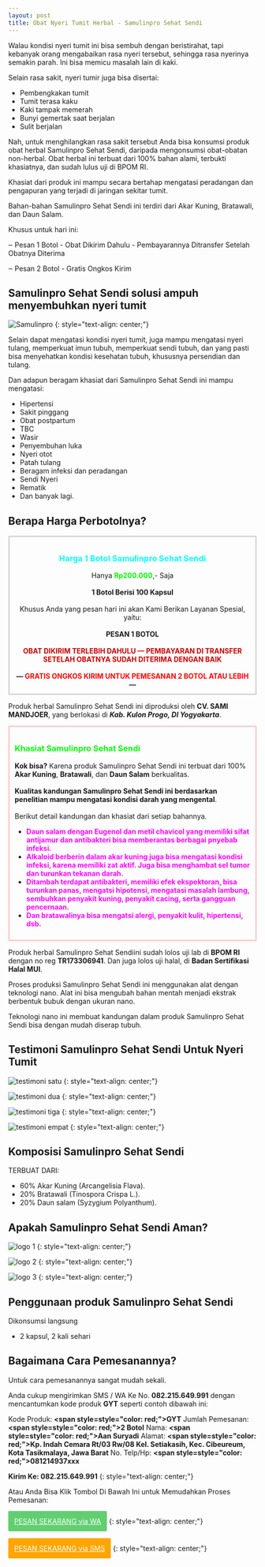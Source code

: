 ```yaml
---
layout: post
title: Obat Nyeri Tumit Herbal - Samulinpro Sehat Sendi
---
```


Walau kondisi nyeri tumit ini bisa sembuh dengan beristirahat, tapi kebanyak orang mengabaikan rasa nyeri tersebut, sehingga rasa nyerinya semakin parah. Ini bisa memicu masalah lain di kaki.

Selain rasa sakit, nyeri tumir juga bisa disertai:

+ Pembengkakan tumit
+ Tumit terasa kaku
+ Kaki tampak memerah
+ Bunyi gemertak saat berjalan
+ Sulit berjalan

Nah, untuk menghilangkan rasa sakit tersebut Anda bisa konsumsi produk obat herbal Samulinpro Sehat Sendi, daripada mengonsumsi obat-obatan non-herbal. Obat herbal ini terbuat dari 100% bahan alami, terbukti khasiatnya, dan sudah lulus uji di BPOM RI.

Khasiat dari produk ini mampu secara bertahap mengatasi peradangan dan pengapuran yang terjadi di jaringan sekitar tumit.

Bahan-bahan Samulinpro Sehat Sendi ini terdiri dari Akar Kuning, Bratawali, dan Daun Salam.

Khusus untuk hari ini:

‒ Pesan 1 Botol - Obat Dikirim Dahulu - Pembayarannya Ditransfer Setelah Obatnya Diterima

‒ Pesan 2 Botol - Gratis Ongkos Kirim

## Samulinpro Sehat Sendi solusi ampuh menyembuhkan nyeri tumit

![Samulinpro](https://1.bp.blogspot.com/-58IFfXgIN4I/Xcke2RNBwnI/AAAAAAAAATA/B2XEieyxYDU-jJHZKoobpIU18evtMtYWgCNcBGAsYHQ/s1600/samulin.png)
{: style="text-align: center;"}

Selain dapat mengatasi kondisi nyeri tumit, juga mampu mengatasi nyeri tulang, memperkuat imun tubuh, memperkuat sendi tubuh, dan yang pasti bisa menyehatkan kondisi kesehatan tubuh, khususnya persendian dan tulang.

Dan adapun beragam khasiat dari Samulinpro Sehat Sendi ini mampu mengatasi:

+ Hipertensi
+ Sakit pinggang
+ Obat postpartum
+ TBC
+ Wasir
+ Penyembuhan luka
+ Nyeri otot
+ Patah tulang
+ Beragam infeksi dan peradangan
+ Sendi Nyeri
+ Rematik
+ Dan banyak lagi.

## Berapa Harga Perbotolnya?

<div style="border-radius: 2px; border: 3px solid rgb(216, 216, 216); padding: 10px;">
	<h3 style="text-align: center;">
		<span style="color: cyan;">Harga 1 Botol Samulinpro Sehat Sendi</span>
	</h3>
	<div style="text-align: center;">
		Hanya <span style=" color: lime;"><strong>Rp200.000</strong></span>,- Saja
		<br>
		<br>
	</div>
	<div style="text-align: center;">
		<strong>1 Botol Berisi 100 Kapsul</strong>
		<br>
		<br>
	</div>
	<div style="text-align: center;">
		Khusus Anda yang pesan hari ini akan Kami Berikan Layanan Spesial, yaitu:
		<br>
		<br>
	</div>
	<div style="text-align: center;">
		<strong>PESAN 1 BOTOL</strong>
		<br>
		<strong><span style="color: #cc0000;"><br></span></strong>
	</div>
	<div style="text-align: center;">
		<strong><span style="color: #cc0000;">OBAT DIKIRIM TERLEBIH DAHULU — PEMBAYARAN DI TRANSFER SETELAH OBATNYA SUDAH DITERIMA DENGAN BAIK</span></strong>
		<br>
		<br>
	</div>
	<div style="text-align: center;">
		<strong>— <span style="color: red;">GRATIS ONGKOS KIRIM UNTUK PEMESANAN 2 BOTOL ATAU LEBIH</span> —</strong>
	</div>
</div>

Produk herbal Samulinpro Sehat Sendi ini diproduksi oleh **CV. SAMI MANDJOER**, yang berlokasi di ***Kab. Kulon Progo, DI Yogyakarta***.

<div style="border-radius: 3px; border: 3px solid rgb(255, 204, 204); padding: 10px;">
	<h3 style="text-align: left;">
		<span style="color: lime;">Khasiat Samulinpro Sehat Sendi</span>
	</h3>
	<div style="text-align: left;">
		<strong>Kok bisa?</strong> Karena produk Samulinpro Sehat Sendi ini terbuat dari 100% <strong>Akar Kuning</strong>, <strong>Bratawali</strong>, dan <strong>Daun Salam</strong> berkualitas.
	</div>
	<br>
	<div style="text-align: left;">
		<strong>Kualitas kandungan Samulinpro Sehat Sendi ini berdasarkan penelitian mampu mengatasi kondisi darah yang mengental</strong>.
	</div>
	<br>
	<div style="text-align: left;">
		Berikut detail kandungan dan khasiat dari setiap bahannya.
	</div>
	<ul>
		<li style="text-align: left;">
			<strong><span style="color: magenta;">Daun salam dengan Eugenol dan metil chavicol yang memiliki sifat antijamur dan antibakteri bisa memberantas berbagai pnyebab infeksi.</span></strong>
		</li>
		<li style="text-align: left;">
			<strong><span style=" color: magenta;">Alkaloid berberin dalam akar kuning juga bisa mengatasi kondisi infeksi, karena memiliki zat aktif. Juga bisa menghambat sel tumor dan turunkan tekanan darah.</span></strong>
		</li>
		<li style="text-align: left;">
			<strong><span style="color: magenta;">Ditambah terdapat antibakteri, memiliki efek ekspektoran, bisa turunkan panas, mengatsi hipotensi, mengatasi masalah lambung, sembuhkan penyakit kuning, penyakit cacing, serta gangguan pencernaan.</span></strong>
		</li>
		<li style="text-align: left;">
			<strong><span style="color: magenta;">Dan bratawalinya bisa mengatsi alergi, penyakit kulit, hipertensi, dsb.</span></strong>
		</li>
	</ul>
</div>

Produk herbal Samulinpro Sehat Sendiini sudah lolos uji lab di **BPOM RI** dengan no reg **TR173306941**. Dan juga lolos uji halal, di **Badan Sertifikasi Halal MUI**.

Proses produksi Samulinpro Sehat Sendi ini menggunakan alat dengan teknologi nano. Alat ini bisa mengubah bahan mentah menjadi ekstrak berbentuk bubuk dengan ukuran nano.

Teknologi nano ini membuat kandungan dalam produk Samulinpro Sehat Sendi bisa dengan mudah diserap tubuh.

## Testimoni Samulinpro Sehat Sendi Untuk Nyeri Tumit

![testimoni satu](https://1.bp.blogspot.com/-yep_YtvA0VM/XckgUqDsbyI/AAAAAAAAATU/Z7R-KLMjlJgn5tFNuk9eekAoXarPLkRmgCNcBGAsYHQ/s400/testi-samulin2.jpg)
{: style="text-align: center;"}

![testimoni dua](https://1.bp.blogspot.com/-pPHnYrTEBZY/XckgUghNQwI/AAAAAAAAATM/4opHw1d3wR44vjrtWACMFMKL45gcfXfRgCNcBGAsYHQ/s400/testi-samulin3.jpg)
{: style="text-align: center;"}

![testimoni tiga](https://1.bp.blogspot.com/-GQzUTbkx5Iw/XckgVzkLqFI/AAAAAAAAATY/8dX9nLMIOzEKtK5KSm28_DFUPXfxx6DRACNcBGAsYHQ/s400/testi-samulin4.jpg)
{: style="text-align: center;"}

![testimoni empat](https://1.bp.blogspot.com/-H2bYSnyVPN8/XckgUpSyTOI/AAAAAAAAATQ/H5b6FB6ieh8qjgryA817P0lcegwuWhbSwCNcBGAsYHQ/s400/testi-samulin.jpg)
{: style="text-align: center;"}

## Komposisi Samulinpro Sehat Sendi

TERBUAT DARI:

+ 60% Akar Kuning (Arcangelisia Flava).
+ 20% Bratawali (Tinospora Crispa L.).
+ 20% Daun salam (Syzygium Polyanthum).

## Apakah Samulinpro Sehat Sendi Aman?

![logo 1](https://1.bp.blogspot.com/-sWzg-YjO5G0/XX8p9aOworI/AAAAAAAAANI/3sWSO29Il0oMI_nkABEer5NJw0ZBNvqWwCNcBGAsYHQ/s1600/logo3.png)
{: style="text-align: center;"}

![logo 2](https://1.bp.blogspot.com/-L_bfJNmmO4A/XX8p9SfURbI/AAAAAAAAANE/XCkkwnvH-7U5zBA4BqQ9YrOgyQaIjVtKgCEwYBhgL/s1600/logo1.png)
{: style="text-align: center;"}

![logo 3](https://1.bp.blogspot.com/-18NLbwGfstY/XX8p9kpdvEI/AAAAAAAAANM/jSWg0IWsIqUzC_zCNU-JPwBdS81-r81kgCEwYBhgL/s1600/logo2.png)
{: style="text-align: center;"}

## Penggunaan produk Samulinpro Sehat Sendi

Dikonsumsi langsung

+ 2 kapsul, 2 kali sehari

## Bagaimana Cara Pemesanannya?

Untuk cara pemesanannya sangat mudah sekali.

Anda cukup mengirimkan SMS / WA Ke No. **082.215.649.991** dengan mencantumkan kode produk **GYT** seperti contoh dibawah ini:

Kode Produk: **<span style=style="color: red;">GYT</span>**
Jumlah Pemesanan: **<span style=style="color: red;">2 Botol</span>**
Nama: **<span style=style="color: red;">Aan Suryadi</span>**
Alamat: **<span style=style="color: red;">Kp. Indah Cemara Rt/03 Rw/08 Kel. Setiakasih, Kec. Cibeureum, Kota Tasikmalaya, Jawa Barat</span>**
No. Telp/Hp: **<span style=style="color: red;">081214937xxx</span>**

**Kirim Ke: 082.215.649.991**
{: style="text-align: center;"}

Atau Anda Bisa Klik Tombol Di Bawah Ini untuk Memudahkan Proses Pemesanan:

<a style="background-color: #61ce70; border-radius: 2px; border: 2px solid rgb(97, 206, 112); color: white; display: inline-block; padding: 10px;" href="https://api.whatsapp.com/send?phone=6282215649991&text=Saya%20pesan%20obat%20herbal%20Samulinpro Sehat Sendi%20dengan%20format%20pesanan%3A%0A-%20Kode%20produk%3A%20GYT%0A-%20Jumlah%20pesanan%3A%20%0A-%20Nama%20lengkap%3A%0A-%20Alamat%3A%0A-%20No.%20Hp%2FTelepon%3A">PESAN SEKARANG via WA</a>
{: style="text-align: center;"}

<a style="background-color: orange; border-radius: 2px; border: 2px solid orange; color: white; display: inline-block; padding: 10px;" href="sms:+6282215649991?body=Saya%20pesan%20obat%20herbal%20Samulinpro Sehat Sendi%20dengan%20format%20pesanan%3A%0A-%20Kode%20produk%3A%20GYT%0A-%20Jumlah%20pesanan%3A%20%0A-%20Nama%20lengkap%3A%0A-%20Alamat%3A%0A-%20No.%20Hp%2FTelepon%3A">PESAN SEKARANG via SMS</a>
{: style="text-align: center;"}
